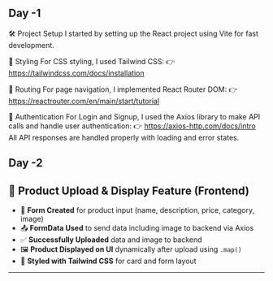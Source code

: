 
Day -1
---
🛠️ Project Setup
I started by setting up the React project using Vite for fast development.

🎨 Styling
For CSS styling, I used Tailwind CSS:
👉 https://tailwindcss.com/docs/installation

🔀 Routing
For page navigation, I implemented React Router DOM:
👉 https://reactrouter.com/en/main/start/tutorial

🔐 Authentication
For Login and Signup, I used the Axios library to make API calls and handle user authentication:
👉 https://axios-http.com/docs/intro
All API responses are handled properly with loading and error states.


Day -2
---

## 🚀 Product Upload & Display Feature (Frontend)

- 📝 **Form Created** for product input (name, description, price, category, image)
- 📤 **FormData Used** to send data including image to backend via Axios
- ✅ **Successfully Uploaded** data and image to backend
- 🖼️ **Product Displayed on UI** dynamically after upload using `.map()`
- 🎨 **Styled with Tailwind CSS** for card and form layout

---
